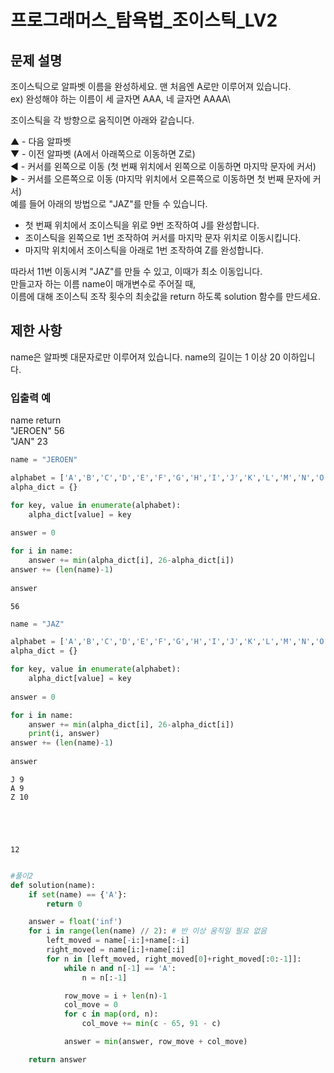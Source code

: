 # 프로그래머스_탐욕법_조이스틱_LV2

## 문제 설명
조이스틱으로 알파벳 이름을 완성하세요. 맨 처음엔 A로만 이루어져 있습니다.\
ex) 완성해야 하는 이름이 세 글자면 AAA, 네 글자면 AAAA\

조이스틱을 각 방향으로 움직이면 아래와 같습니다.

▲ - 다음 알파벳\
▼ - 이전 알파벳 (A에서 아래쪽으로 이동하면 Z로)\
◀ - 커서를 왼쪽으로 이동 (첫 번째 위치에서 왼쪽으로 이동하면 마지막 문자에 커서)\
▶ - 커서를 오른쪽으로 이동 (마지막 위치에서 오른쪽으로 이동하면 첫 번째 문자에 커서)\
예를 들어 아래의 방법으로 "JAZ"를 만들 수 있습니다.

- 첫 번째 위치에서 조이스틱을 위로 9번 조작하여 J를 완성합니다.
- 조이스틱을 왼쪽으로 1번 조작하여 커서를 마지막 문자 위치로 이동시킵니다.
- 마지막 위치에서 조이스틱을 아래로 1번 조작하여 Z를 완성합니다.

따라서 11번 이동시켜 "JAZ"를 만들 수 있고, 이때가 최소 이동입니다.\
만들고자 하는 이름 name이 매개변수로 주어질 때,\
이름에 대해 조이스틱 조작 횟수의 최솟값을 return 하도록 solution 함수를 만드세요.

## 제한 사항
name은 알파벳 대문자로만 이루어져 있습니다.
name의 길이는 1 이상 20 이하입니다.
### 입출력 예
name	return\
"JEROEN"	56\
"JAN"	23


```python
name = "JEROEN"

alphabet = ['A','B','C','D','E','F','G','H','I','J','K','L','M','N','O','P','Q','R','S','T','U','V','W','X','Y','Z']
alpha_dict = {}

for key, value in enumerate(alphabet):
    alpha_dict[value] = key
    
answer = 0

for i in name:
    answer += min(alpha_dict[i], 26-alpha_dict[i])
answer += (len(name)-1)
    
answer
```




    56




```python
name = "JAZ"

alphabet = ['A','B','C','D','E','F','G','H','I','J','K','L','M','N','O','P','Q','R','S','T','U','V','W','X','Y','Z']
alpha_dict = {}

for key, value in enumerate(alphabet):
    alpha_dict[value] = key
    
answer = 0

for i in name:
    answer += min(alpha_dict[i], 26-alpha_dict[i])
    print(i, answer)
answer += (len(name)-1)
    
answer
```

    J 9
    A 9
    Z 10
    




    12




```python

```


```python
#풀이2
def solution(name):
    if set(name) == {'A'}:
        return 0

    answer = float('inf')
    for i in range(len(name) // 2): # 반 이상 움직일 필요 없음
        left_moved = name[-i:]+name[:-i]
        right_moved = name[i:]+name[:i]
        for n in [left_moved, right_moved[0]+right_moved[:0:-1]]:
            while n and n[-1] == 'A':
                n = n[:-1]

            row_move = i + len(n)-1
            col_move = 0
            for c in map(ord, n):
                col_move += min(c - 65, 91 - c)

            answer = min(answer, row_move + col_move)

    return answer
```


```python

```
